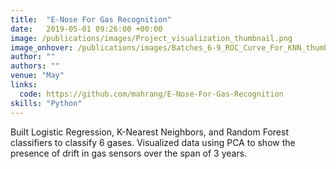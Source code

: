 ```yaml
---
title:  "E-Nose For Gas Recognition"
date:   2019-05-01 09:26:00 +00:00
image: /publications/images/Project_visualization_thumbnail.png
image_onhover: /publications/images/Batches_6-9_ROC_Curve_For_KNN_thumbnail.png
author: ""
authors: ""
venue: "May"
links:
  code: https://github.com/mahrang/E-Nose-For-Gas-Recognition
skills: "Python"
---
```

Built Logistic Regression, K-Nearest Neighbors, and Random Forest classifiers to classify 6 gases.
Visualized data using PCA to show the presence of drift in gas sensors over the span of 3 years.

